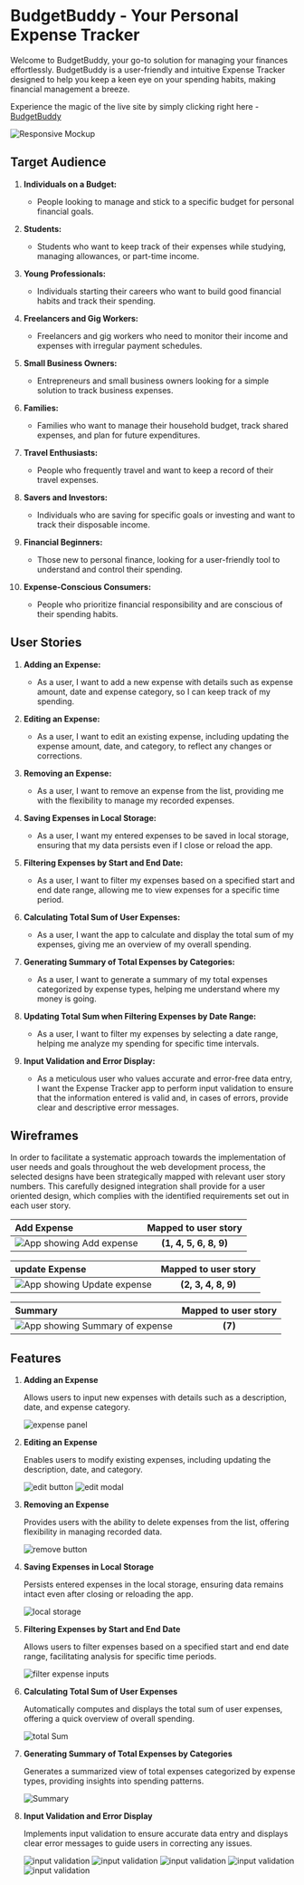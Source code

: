 # BudgetBuddy - Your Personal Expense Tracker
Welcome to BudgetBuddy, your go-to solution for managing your finances effortlessly. BudgetBuddy is a user-friendly and intuitive Expense Tracker designed to help you keep a keen eye on your spending habits, making financial management a breeze.

Experience the magic of the live site by simply clicking right here - <a href="https://zohaibshahzadkhan.github.io/BudgetBuddy/" target="_blank"> BudgetBuddy </a>

![Responsive Mockup](assets/images/live-mockup.png)

## Target Audience

1. **Individuals on a Budget:**
   - People looking to manage and stick to a specific budget for personal financial goals.

2. **Students:**
   - Students who want to keep track of their expenses while studying, managing allowances, or part-time income.

3. **Young Professionals:**
   - Individuals starting their careers who want to build good financial habits and track their spending.

4. **Freelancers and Gig Workers:**
   - Freelancers and gig workers who need to monitor their income and expenses with irregular payment schedules.

5. **Small Business Owners:**
   - Entrepreneurs and small business owners looking for a simple solution to track business expenses.

6. **Families:**
   - Families who want to manage their household budget, track shared expenses, and plan for future expenditures.

7. **Travel Enthusiasts:**
   - People who frequently travel and want to keep a record of their travel expenses.

8. **Savers and Investors:**
   - Individuals who are saving for specific goals or investing and want to track their disposable income.

9.  **Financial Beginners:**
    - Those new to personal finance, looking for a user-friendly tool to understand and control their spending.

10. **Expense-Conscious Consumers:**
    - People who prioritize financial responsibility and are conscious of their spending habits.

## User Stories

1. **Adding an Expense:**
   - As a user, I want to add a new expense with details such as expense amount, date and expense category, so I can keep track of my spending.

2. **Editing an Expense:**
   - As a user, I want to edit an existing expense, including updating the expense amount, date, and category, to reflect any changes or corrections.

3. **Removing an Expense:**
   - As a user, I want to remove an expense from the list, providing me with the flexibility to manage my recorded expenses.

4. **Saving Expenses in Local Storage:**
   - As a user, I want my entered expenses to be saved in local storage, ensuring that my data persists even if I close or reload the app.

5. **Filtering Expenses by Start and End Date:**
   - As a user, I want to filter my expenses based on a specified start and end date range, allowing me to view expenses for a specific time period.

6. **Calculating Total Sum of User Expenses:**
   - As a user, I want the app to calculate and display the total sum of my expenses, giving me an overview of my overall spending.

7. **Generating Summary of Total Expenses by Categories:**
   - As a user, I want to generate a summary of my total expenses categorized by expense types, helping me understand where my money is going.

8.  **Updating Total Sum when Filtering Expenses by Date Range:**
    - As a user, I want to filter my expenses by selecting a date range, helping me analyze my spending for specific time intervals.

9.  **Input Validation and Error Display:**
    - As a meticulous user who values accurate and error-free data entry, I want the Expense Tracker app to perform input validation to ensure that the information entered is valid and, in cases of errors, provide clear and descriptive error messages.


## Wireframes

In order to facilitate a systematic approach towards the implementation of user needs and goals throughout the web development process, the selected designs have been strategically mapped with relevant user story numbers. This carefully designed integration shall provide for a user oriented design, which complies with the identified requirements set out in each user story.

| Add Expense                                                           |   Mapped to user story    |
| :-------------------------------------------------------------------- | :-----------------------: |
| ![App showing Add expense](assets/media/wireframes/total-expense.png) | <b>(1, 4, 5, 6, 8, 9)</b> |

| update Expense                                                        |  Mapped to user story  |
| :-------------------------------------------------------------------- | :--------------------: |
| ![App showing Update expense](assets/media/wireframes/edit-modal.png) | <b>(2, 3, 4, 8, 9)</b> |

| Summary                                                                 | Mapped to user story |
| :---------------------------------------------------------------------- | :------------------: |
| ![App showing Summary of expense ](assets/media/wireframes/summary.png) |      <b>(7)</b>      |

## Features

1. **Adding an Expense**
   
   Allows users to input new expenses with details such as a description, date, and expense category.

   ![expense panel](assets/media/features/add-expense.png)

2. **Editing an Expense**
   
   Enables users to modify existing expenses, including updating the description, date, and category.

    ![edit button](assets/media/features/edit-01.png)
    ![edit modal ](assets/media/features/edit-02.png)

3. **Removing an Expense**
   
   Provides users with the ability to delete expenses from the list, offering flexibility in managing recorded data.

   ![remove button](assets/media/features/edit-01.png)
   
4. **Saving Expenses in Local Storage**
   
   Persists entered expenses in the local storage, ensuring data remains intact even after closing or reloading the app.

   ![local storage ](assets/media/features/local-storage.png)

5. **Filtering Expenses by Start and End Date**
   
   Allows users to filter expenses based on a specified start and end date range, facilitating analysis for specific time periods.

   ![filter expense inputs ](assets/media/features/filter-expense.png)

6. **Calculating Total Sum of User Expenses**
   
   Automatically computes and displays the total sum of user expenses, offering a quick overview of overall spending.

   ![total Sum ](assets/media/features/total-sum.png)

7. **Generating Summary of Total Expenses by Categories**
   
   Generates a summarized view of total expenses categorized by expense types, providing insights into spending patterns.
   
   ![Summary](assets/media/features/summary.png)

8. **Input Validation and Error Display**
    
   Implements input validation to ensure accurate data entry and displays clear error messages to guide users in correcting any issues.
   
   ![input validation](assets/media/features/validation-01.png)
   ![input validation](assets/media/features/validation-02.png)
   ![input validation](assets/media/features/validation-03.png)
   ![input validation](assets/media/features/validation-04.png)
   ![input validation](assets/media/features/validation-05.png)

